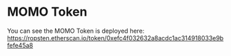 # MOMO Token

You can see the MOMO Token is deployed here: https://ropsten.etherscan.io/token/0xefc4f032632a8acdc1ac314918033e9bfefe45a8
